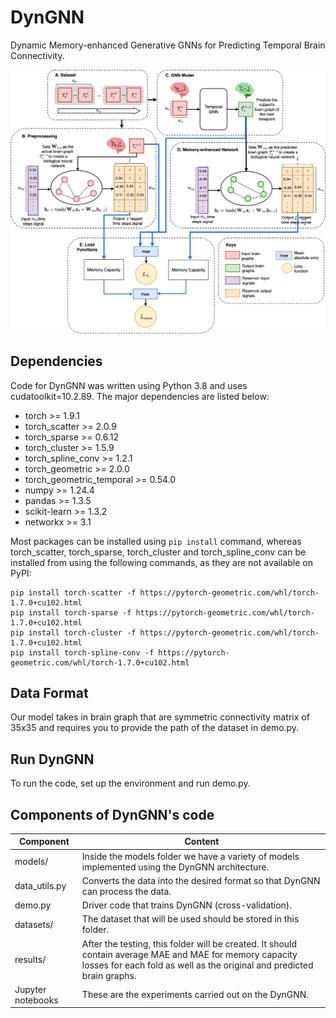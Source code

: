 # DynGNN
Dynamic Memory-enhanced Generative GNNs for Predicting Temporal Brain Connectivity.

![DynGNN model architecture](model.png)

## Dependencies

Code for DynGNN was written using Python 3.8 and uses cudatoolkit=10.2.89. The major dependencies are listed below:

* torch >= 1.9.1
* torch_scatter >= 2.0.9
* torch_sparse >= 0.6.12
* torch_cluster >= 1.5.9
* torch_spline_conv >= 1.2.1
* torch_geometric >= 2.0.0
* torch_geometric_temporal >= 0.54.0    
* numpy >= 1.24.4
* pandas >= 1.3.5
* scikit-learn >= 1.3.2
* networkx >= 3.1

Most packages can be installed using ```pip install``` command, whereas torch_scatter, torch_sparse, torch_cluster and torch_spline_conv can be installed from using the following commands, as they are not available on PyPI:

```
pip install torch-scatter -f https://pytorch-geometric.com/whl/torch-1.7.0+cu102.html
pip install torch-sparse -f https://pytorch-geometric.com/whl/torch-1.7.0+cu102.html
pip install torch-cluster -f https://pytorch-geometric.com/whl/torch-1.7.0+cu102.html
pip install torch-spline-conv -f https://pytorch-geometric.com/whl/torch-1.7.0+cu102.html
```

## Data Format
Our model takes in brain graph that are symmetric connectivity matrix of 35x35 and requires you to provide the path of the dataset in demo.py.

## Run DynGNN
To run the code, set up the environment and run demo.py.

## Components of DynGNN's code
| Component | Content |
| ------ | ------ |
| models/ | Inside the models folder we have a variety of models implemented using the DynGNN architecture.|
| data_utils.py | Converts the data into the desired format so that DynGNN can process the data. |
| demo.py | Driver code that trains DynGNN (cross-validation). |
| datasets/ | The dataset that will be used should be stored in this folder.
| results/ | After the testing, this folder will be created. It should contain average MAE and MAE for memory capacity losses for each fold as well as the original and predicted brain graphs. |
| Jupyter notebooks | These are the experiments carried out on the DynGNN.
